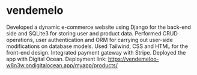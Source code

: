 # vendemelo
Developed a dynamic e-commerce website using Django for the back-end side and SQLite3 for storing user and product data. 
Performed CRUD operations, user authentication and ORM for carrying out user-side modifications on database models. 
Used Tailwind, CSS and HTML for the front-end design. 
Integrated payment gateway with Stripe. Deployed the app with Digital Ocean.
Deployment link: https://vendemeloo-w8n3w.ondigitalocean.app/myapp/products/
